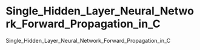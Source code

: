 # Single_Hidden_Layer_Neural_Network_Forward_Propagation_in_C
Single_Hidden_Layer_Neural_Network_Forward_Propagation_in_C
